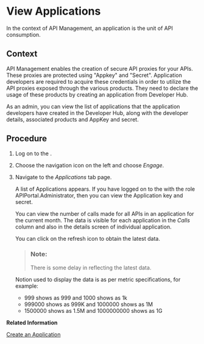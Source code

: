 <!-- loiofeac3687b4d842cb903bdbd9e13ace54 -->

# View Applications

In the context of API Management, an application is the unit of API consumption.



## Context

API Management enables the creation of secure API proxies for your APIs. These proxies are protected using "Appkey" and "Secret". Application developers are required to acquire these credentials in order to utilize the API proxies exposed through the various products. They need to declare the usage of these products by creating an application from Developer Hub.

As an admin, you can view the list of applications that the application developers have created in the Developer Hub, along with the developer details, associated products and AppKey and secret.



## Procedure

1.  Log on to the .

2.  Choose the navigation icon on the left and choose *Engage*.

3.  Navigate to the *Applications* tab page.

    A list of Applications appears. If you have logged on to the with the role APIPortal.Administrator, then you can view the Application key and secret.

    You can view the number of calls made for all APIs in an application for the current month. The data is visible for each application in the *Calls* column and also in the details screen of individual application.

    You can click on the refresh icon to obtain the latest data.

    > ### Note:  
    > There is some delay in reflecting the latest data.

    Notion used to display the data is as per metric specifications, for example:

    -   999 shows as 999 and 1000 shows as 1k
    -   999000 shows as 999K and 1000000 shows as 1M
    -   1500000 shows as 1.5M and 1000000000 shows as 1G


**Related Information**  


[Create an Application](create-an-application-a501a6d.md "Create an Application to consume the required APIs.")

